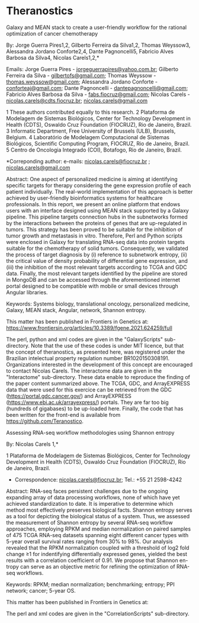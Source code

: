 # Theranostics
Galaxy and MEAN stack to create a user-friendly workflow for the rational optimization of cancer chemotherapy

By: Jorge Guerra Pires1,2, Gilberto Ferreira da Silva1,2, Thomas Weyssow3, Alessandra Jordano Conforte2,4, Dante Pagnoncelli5, Fabricio Alves Barbosa da Silva4, Nicolas Carels1,2,*

Emails:
Jorge Guerra Pires - jorgeguerrapires@yahoo.com.br;
Gilberto Ferreira da Silva - gilbertofs@gmail.com;
Thomas Weyssow - thomas.weyssow@gmail.com;
Alessandra Jordano Conforte - conforteaj@gmail.com;
Dante Pagnoncelli - dantepagnoncelli@gmail.com;
Fabricio Alves Barbosa da Silva - fabs.fiocruz@gmail.com;
Nicolas Carels - nicolas.carels@cdts.fiocruz.br; nicolas.carels@gmail.com

1 These authors contributed equally to this research.
2 Plataforma de Modelagem de Sistemas Biológicos, Center for Technology Development in Health (CDTS), Oswaldo Cruz Foundation (FIOCRUZ), Rio de Janeiro, Brazil.
3 Informatic Department, Free University of Brussels (ULB), Brussels, Belgium.
4 Laboratório de Modelagem Computacional de Sistemas Biológicos, Scientific Computing Program, FIOCRUZ, Rio de Janeiro, Brazil.
5 Centro de Oncologia Integrado (COI), Botafogo, Rio de Janeiro, Brazil.

*Correponding author: e-mails: nicolas.carels@fiocruz.br ; nicolas.carels@gmail.com

Abstract: 
One aspect of personalized medicine is aiming at identifying specific targets for therapy considering the gene expression profile of each patient individually. The real-world implementation of this approach is better achieved by user-friendly bioinformatics systems for healthcare professionals. In this report, we present an online platform that endows users with an interface designed using MEAN stack supported by a Galaxy pipeline. This pipeline targets connection hubs in the subnetworks formed by the interactions between the proteins of genes that are up-regulated in tumors. This strategy has been proved to be suitable for the inhibition of tumor growth and metastasis in vitro. Therefore, Perl and Python scripts were enclosed in Galaxy for translating RNA-seq data into protein targets suitable for the chemotherapy of solid tumors. Consequently, we validated the process of target diagnosis by (i) reference to subnetwork entropy, (ii) the critical value of density probability of differential gene expression, and (iii) the inhibition of the most relevant targets according to TCGA and GDC data. Finally, the most relevant targets identified by the pipeline are stored in MongoDB and can be accessed through the aforementioned internet portal designed to be compatible with mobile or small devices through Angular libraries.
	
Keywords: Systems biology, translational oncology, personalized medicine, Galaxy, MEAN stack, Angular, network, Shannon entropy.

This matter has been published in Frontiers in Genetics at: https://www.frontiersin.org/articles/10.3389/fgene.2021.624259/full

The perl, python and xml codes are given in the "GalaxyScripts" sub-directory. Note that the use of these codes is under MIT licence, but that the concept of theranostics, as presented here, was registered under the Brazilian intelectual property regulation number BR1020150308191. Organizations interested in the development of this concept are encouraged to contact Nicolas Carels. The interactome data are given in the "Interactome" sub-directory. These data enable to reproduce the finding of the paper content summarized above. The TCGA, GDC, and ArrayEXPRESS data that were used for this exercice can be retrieved from the GDC (https://portal.gdc.cancer.gov/) and ArrayEXPRESS (https://www.ebi.ac.uk/arrayexpress/) portals. They are far too big (hundreds of gigabases) to be up-loaded here. Finally, the code that has been written for the front-end is available from https://github.com/Teranostico.

Assessing RNA-seq workflow methodologies using Shannon entropy

By: Nicolas Carels 1,*

1 Plataforma de Modelagem de Sistemas Biológicos, Center for Technology Development in Health (CDTS), Oswaldo Cruz Foundation (FIOCRUZ), Rio de Janeiro, Brazil.

*	Correspondence: nicolas.carels@fiocruz.br; Tel.: +55 21 2598-4242

Abstract: RNA-seq faces persistent challenges due to the ongoing expanding array of data processing workflows, none of which have yet achieved standardization to date. It is imperative to determine which method most effectively preserves biological facts. Shannon entropy serves as a tool for depicting the biological status of a system. Thus, we assessed the measurement of Shannon entropy by several RNA-seq workflow approaches, employing RPKM and median normalization on paired samples of 475 TCGA RNA-seq datasets spanning eight different cancer types with 5-year overall survival rates ranging from 30% to 98%. Our analysis revealed that the RPKM normalization coupled with a threshold of log2 fold change ≥1 for indentifying differentially expressed genes, yielded the best results with a correlation coefficient of 0.91. We propose that Shannon en-tropy can serve as an objective metric for refining the optimization of RNA-seq workflows.

Keywords: RPKM; median normalization; benchmarking; entropy; PPI network; cancer; 5-year OS.

This matter has been published in Frontiers in Genetics at: 

The perl and xml codes are given in the "CorrelationScripts" sub-directory.

